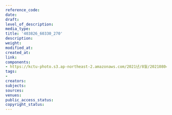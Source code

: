 ```yaml
---
reference_code: 
date: 
draft: 
level_of_description: 
media_type: 
title: '403826_60330_270'
description: 
weight: 
modified_at: 
created_at: 
link: 
components:
- https://kctu-photo.s3.ap-northeast-2.amazonaws.com/2021년/8월/20210804_양경수+위원장+경찰소환조사/403826_60330_270.jpg
tags:
- 
creators: 
subjects: 
sources: 
venues: 
public_access_status: 
copyright_status: 
---
```

